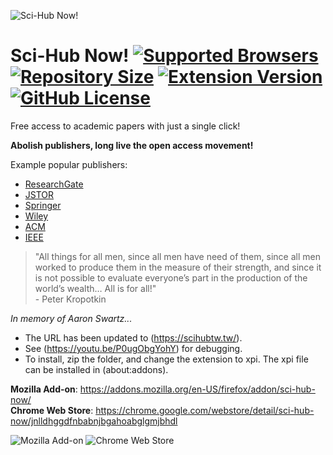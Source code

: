 ![Sci-Hub Now!](icons/96x96.png)

# Sci-Hub Now! [![Supported Browsers](https://img.shields.io/badge/supported%20browsers-firefox%20|%20chrome-informational?logo=pinboard&style=flat-square)](https://pypi.python.org/pypi/ansicolortags/) [![Repository Size](https://img.shields.io/github/repo-size/0x01h/sci-hub-now)](https://pypi.python.org/pypi/ansicolortags/) [![Extension Version](https://img.shields.io/github/manifest-json/v/0x01h/sci-hub-now?style=flat-square)](https://pypi.python.org/pypi/ansicolortags/) [![GitHub License](https://img.shields.io/github/license/0x01h/sci-hub-now?style=flat-square)](https://pypi.python.org/pypi/ansicolortags/)

Free access to academic papers with just a single click!<br>

**Abolish publishers, long live the open access movement!**<br>

Example popular publishers:

- [ResearchGate](https://researchgate.net)
- [JSTOR](https://jstor.org)
- [Springer](https://springer.com)
- [Wiley](https://onlinelibrary.wiley.com)
- [ACM](https://dl.acm.org)
- [IEEE](https://ieeexplore.ieee.org)

> "All things for all men, since all men have need of them, since all men worked to produce them in the measure of their strength, and since it is not possible to evaluate everyone’s part in the production of the world’s wealth… All is for all!"<br> - Peter Kropotkin

_In memory of Aaron Swartz..._

- The URL has been updated to (https://scihubtw.tw/). 
- See (https://youtu.be/P0ugObgYohY) for debugging. 
- To install, zip the folder, and change the extension to xpi. The xpi file can be installed in (about:addons).

**Mozilla Add-on**: https://addons.mozilla.org/en-US/firefox/addon/sci-hub-now/<br>
**Chrome Web Store**: https://chrome.google.com/webstore/detail/sci-hub-now/jnlldhggdfnbabnjbgahoabglgmjbhdl

![Mozilla Add-on](https://img.shields.io/amo/v/sci-hub-now)
![Chrome Web Store](https://img.shields.io/chrome-web-store/v/jnlldhggdfnbabnjbgahoabglgmjbhdl)
